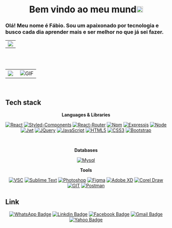 

# <h1 align="center">Bem vindo ao meu mund<img src="https://github.com/TheDudeThatCode/TheDudeThatCode/blob/master/Assets/Earth.gif" width="20px"></h1>

### Olá! Meu nome é Fábio. Sou um apaixonado por tecnologia e busco cada dia aprender mais e ser melhor no que já sei fazer.
  
  <table width="100%"  border="0" cellpadding="0" cellspacing="0">
  <tr>
    <td align="center">
      <img align="center" src="https://user-images.githubusercontent.com/46484569/88458558-8c31eb80-ceac-11ea-8058-a555f9e1b660.png" />
    </td>
  </tr>
</table>


<br />
<br />

<table width="100%"  border="0" cellpadding="0" cellspacing="0">
  <tr>
    <td align="center">
      <img align="left" src="https://github-readme-stats.vercel.app/api?username=benyou1969&show_icons=true&theme=dracula" />
    </td>
    <td align="center">
      <img align="right" alt="GIF" src="https://media.giphy.com/media/836HiJc7pgzy8iNXCn/giphy.gif" />
    </td>
  </tr>
</table>

<br />


## Tech stack

<div align = "center">

**Languages & Libraries**

[![React](https://img.shields.io/badge/React-20232A?style=for-the-badge&logo=react&logoColor=61DAFB)](https://pt-br.reactjs.org)
[![Styled-Components](https://img.shields.io/badge/styled--components-DB7093?style=for-the-badge&logo=styled-components&logoColor=white)](https://pt-br.reactjs.org)
[![React-Router](https://img.shields.io/badge/React_Router-CA4245?style=for-the-badge&logo=react-router&logoColor=white)](https://pt-br.reactjs.org)
[![Npm](https://img.shields.io/badge/npm-CB3837?style=for-the-badge&logo=npm&logoColor=white)](https://www.npmjs.com/)
[![Expressjs](https://img.shields.io/badge/Express.js-000000?style=for-the-badge&logo=express&logoColor=white)](https://www.npmjs.com/)
[![Node](https://img.shields.io/badge/Node.js-339933?style=for-the-badge&logo=nodedotjs&logoColor=white)](https://pt-br.reactjs.org)
[![Jwt](https://img.shields.io/badge/JWT-000000?style=for-the-badge&logo=JSON%20web%20tokens&logoColor=white)](https://pt-br.reactjs.org) 
[![JQuery](https://img.shields.io/badge/jQuery-0769AD?style=for-the-badge&logo=jquery&logoColor=white)](https://developer.mozilla.org/pt-BR/docs/Web/JavaScript)
[![JavaScript](https://img.shields.io/badge/JavaScript-323330?style=for-the-badge&logo=javascript&logoColor=F7DF1E)](https://developer.mozilla.org/pt-BR/docs/Web/JavaScript)
[![HTML5](https://img.shields.io/badge/HTML5-E34F26?style=for-the-badge&logo=html5&logoColor=white)](https://developer.mozilla.org/pt-BR/docs/Web/HTML) 
[![CSS3](https://img.shields.io/badge/CSS3-1572B6?style=for-the-badge&logo=css3&logoColor=white)](https://developer.mozilla.org/pt-BR/docs/Web/CSS) 
[![Bootstrap](https://img.shields.io/badge/Bootstrap-563D7C?style=for-the-badge&logo=bootstrap&logoColor=white)](https://getbootstrap.com/docs/5.0/getting-started/introduction/)

</br>

</div>

<div align = "center">

**Databases**
  
[![Mysql](https://img.shields.io/badge/MySQL-FFFFFF?style=for-the-badge&logo=mysql&logoColor=black)](https://www.mysql.com/)

**Tools**

[![VSC](https://img.shields.io/badge/Visual_Studio_Code-0078D4?style=for-the-badge&logo=visual%20studio%20code&logoColor=white)](https://#)
[![Sublime Text](https://img.shields.io/badge/sublime_text-%23575757.svg?&style=for-the-badge&logo=sublime-text&logoColor=important)](https://#)
[![Photoshop](https://img.shields.io/badge/Adobe-Photoshop-31A8FF?style=for-the-badge&logo=Adobe-Photoshop&labelColor=0a446b&logoWidth=15)](https://#)
[![Figma](https://img.shields.io/badge/Figma-F24E1E?style=for-the-badge&logo=figma&logoColor=white)](https://#)
[![Adobe XD](https://img.shields.io/badge/Adobe%20XD-470137?style=for-the-badge&logo=Adobe%20XD&logoColor=#FF61F6)](https://#)
[![Corel Draw](https://img.shields.io/badge/CorelDraw-278620?style=for-the-badge&logo=coreldraw&logoColor=white)](https://#)
[![GIT](https://img.shields.io/badge/GIT-red?style=for-the-badge&logo=git&logoColor=white)](https://#)
[![Postman](https://img.shields.io/badge/POSTMAN-red?style=for-the-badge&logo=postman&logoColor=white)](https://#) 
  
</div>

<div align = "center">

</div>

## Link
<!-- hit [today / total] -->
<div align=center>

<!-- icons -->

[![WhatsApp Badge](https://img.shields.io/badge/WhatsApp-25D366?style=for-the-badge&logo=whatsapp&logoColor=white)](https://api.whatsapp.com/send?phone=5524998832137&text=Conversar)
[![Linkdin Badge](https://img.shields.io/badge/LinkedIn-0077B5?style=for-the-badge&logo=linkedin&logoColor=white)](https://www.linkedin.com/in/f%C3%A1bio-garcia-9113b9222/)
[![Facebook Badge](https://img.shields.io/badge/Facebook-1877F2?style=for-the-badge&logo=facebook&logoColor=white)](https://www.facebook.com/fabio.garcia.5602)
[![Gmail Badge](https://img.shields.io/badge/Gmail-D14836?style=for-the-badge&logo=gmail&logoColor=white)](mailto:garciafg@gmail.com)
[![Yahoo Badge](https://img.shields.io/badge/Yahoo-1877f2?style=for-the-badge&logo=yahoo&logoColor=white)](mailto:garciafg@yahoo.com)

</div>



